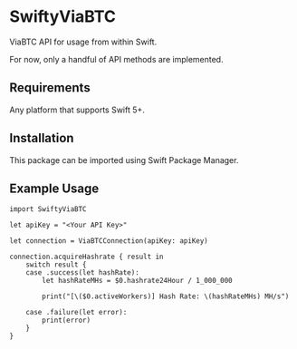 # SwiftyViaBTC

ViaBTC API for usage from within Swift.

For now, only a handful of API methods are implemented.

## Requirements

Any platform that supports Swift 5+.

## Installation

This package can be imported using Swift Package Manager.

## Example Usage

```
import SwiftyViaBTC

let apiKey = "<Your API Key>"

let connection = ViaBTCConnection(apiKey: apiKey)

connection.acquireHashrate { result in
    switch result {
    case .success(let hashRate):
        let hashRateMHs = $0.hashrate24Hour / 1_000_000
        
        print("[\($0.activeWorkers)] Hash Rate: \(hashRateMHs) MH/s")
        
    case .failure(let error):
        print(error)
    }
}
```
